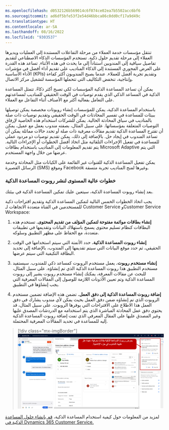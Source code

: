 ```yaml
---
ms.openlocfilehash: d0532126b569014c6f074ce02ea7b5502acc6bf6
ms.sourcegitcommit: ad6df5bfe53f2e54d46bbca86c0dd0cf17a9d49c
ms.translationtype: HT
ms.contentlocale: ar-SA
ms.lasthandoff: 08/16/2022
ms.locfileid: "9303537"
---
```

تنتقل مؤسسات خدمة العملاء من مرحلة التفاعلات المستندة إلى العمليات ويديرها العملاء إلى مرحلة تقديم حلول ذكية. تستخدم المؤسسات الذكاء الاصطناعي لتقديم تفاصيل سياقية إلى المندوبين استناداً إلى ما يحدث في هذه الأثناء. تساعد هذه القدرة على العرض المحوري المستندة إلى الذكاء المناديب على تقديم أداء أفضل في مؤشرات الأداء الأساسية (KPIs) وتقديم تجربة أفضل للعملاء. عندما يصبح المندوبون أكثر كفاءة وإنتاجية، تنخفض التكاليف التي تتحملها المؤسسة لتشغيل مركز الاتصال.

يمكن أن تساعد المساعدة الذكية المؤسسات لكي تصبح أكثر ذكاءً. تتمثل المساعدة الذكية في المساعد الذكي الذي يقدم توصيات في الوقت الحقيقي للمناديب لمساعدتهم على التعامل بفعالية أكثر مع الأصناف أثناء التفاعل مع العملاء.

باستخدام المساعدة الذكية، يمكن للمؤسسات إنشاء روبوتات مخصصة يمكن توصيلها ببيئات للمساعدة في تفسير المحادثات في الوقت الحقيقي وتقديم توصيات ذات صلة بالمناديب في سياق المحادثة الحالية. يمكن للشركات استخدام هذه الخاصية لإرفاق التوصيات المتعلقة بمؤسساتها. على سبيل المثال، بصفته مندوب يعمل مع عميل، يمكن أن تقترح المساعدة الذكية تقديم مقالات معرفية ذات صلة أو تحدد حالات مماثلة يمكن أن تساعد المندوب في إيجاد حل. بالإضافة إلى ذلك، يمكن تقديم توصيات ذو مردود عملي للمساعدة في تفعيل الإجراءات التلقائية مثل اتخاذ أفضل الخطوات أو الإجراءات التالية. يتم تقديم المعلومات إلى المناديب باستخدام بطاقات Microsoft Adaptive التي يتم عرضها من خلال واجهة المستخدم.

يمكن تفعيل المساعدة الذكية للقنوات غير القائمة على الكيانات مثل المحادثة وخدمة الرسائل القصيرة (SMS) وموقع Facebook وغيرها لمنح المناديب تجربة متسقة.

### <a name="high-level-steps-to-deploy-a-smart-assist-bot"></a>خطوات عالية المستوى لنشر روبوت المساعدة الذكية

بعد إنشاء روبوت المساعدة الذكية، سيتعين عليك تمكين المساعدة الذكية في بيئتك.

يجب اتخاذ الخطوات الخمس التالية لتمكين المساعدة الذكية وتقديم اقتراحات ذكية للمستخدمين في القناة متعددة الاتجاهات لـ Customer Service وCustomer Service Workspace:

1. **إنشاء بطاقات موائمة مفتوحة لتمكين المؤلف من تقديم المحتوى.** تستخدم هذه البطاقات كنظام تسليم محتوى يسمح باستهلاك البيانات وتقديمها في تطبيقات متعددة، مع الحفاظ على مظهر التطبيق وسلوكه.

1. **إنشاء روبوت المساعدة الذكية.** حدد الأتمتة التي سيتم استخدامها في الوقت الحقيقي، ثم حدد موقع البيانات التي سيتم تقديمها إلى المندوب، بالإضافة إلى تحديد البطاقة التكيفية التي سيتم عرضها.

1. **إنشاء مستخدم روبوت.** يعمل مستخدم الروبوت كمساعد ذكي للمندوب. سيستفيد مستخدم التطبيق هذا روبوت المساعدة الذكية الذي تم إنشاؤه. على سبيل المثال، للبحث عن مقالات المعرفة، يمكنك إنشاء مستخدم روبوت يشير إلى روبوت المساعدة الذكية وتم تعيين الأذونات اللازمة للوصول إلى المقالات المعرفية التي يجب إنشاؤها في التطبيق.

1. **إضافة روبوت المساعدة الذكية إلى دفق العمل.** تضمن هذه الإضافة تضمين مستخدم الروبوت الذي تم إنشاؤه ضمن دفق العمل بحيث يمكن لأي مندوب يشارك في دفق العمل هذا الاطلاع على الاقتراحات التي يوفرها الروبوت. على سبيل المثال، قد يحتوي دفق عمل المحادثة المباشرة الذي يتم استخدامه مع الدردشات المصدق عليها وغير المصدق عليها على المقال المعرفي الذي تمت إضافة روبوت المساعدة الذكية إليه للمساعدة في تحديد المقالات المعرفية المحتملة.

> [!div class="mx-imgBorder"]
> [![يتم تقديم مقالات مفيدة محتملة تم العثور عليها بواسطة روبوت المساعدة الذكية إلى المندوب في جزء الإنتاجية.](../media/5-1.png)](../media/5-1.png#lightbox)

لمزيد من المعلومات حول كيفية استخدام المساعدة الذكية، [قم بإنشاء حلول المساعدة الذكية في Dynamics 365 Customer Service.](/learn/modules/create-smart-assist-omnichannel/)

